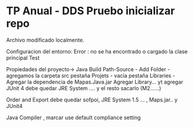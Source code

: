 # TP Anual - DDS Pruebo inicializar repo

Archivo modificado localmente.

Configuracion del entorno: Error : no se ha encontrado o cargado la clase principal Test

Propiedades del proyecto-> Java Build Path-Source - Add Folder - agregamos la carpeta src pestaña Projets - vacia pestaña Libraries - Agregar la dependencia de Mapas.Java.jar Agregar Library... yt agregar JUnit 4 debe quedar JRE System .... y el resto sacarlo (M2......)

Order and Export debe quedar sofpoi, JRE System 1.5 ... , Maps.jar.. y JUnit4

Java Compiler , marcar use default compliance setting
